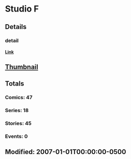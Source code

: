 # Studio  F 
## Details
### detail
#### [Link](http://marvel.com/comics/creators/4258/studio_f?utm_campaign=apiRef&utm_source=225578a89fc76f3d20fbffda5d17a88d)
## [Thumbnail](http://i.annihil.us/u/prod/marvel/i/mg/9/10/4bc4782a5a42e.jpg)
## Totals
### Comics: 47
### Series: 18
### Stories: 45
### Events: 0
## Modified: 2007-01-01T00:00:00-0500